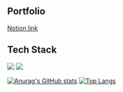 <h2>Portfolio</h2>
<a href="https://curious-crayfish-51b.notion.site/b90a7cb7acf34d7dbfaea17776a33f06">Notion link</a>

<h2>Tech Stack</h2>
<img src="https://img.shields.io/badge/C-3766AB?style=flat-square&logo=C&logoColor=white"/></a>
<img src="https://img.shields.io/badge/Python-3766AB?style=flat-square&logo=Python&logoColor=white"/></a>


[![Anurag's GitHub stats](https://github-readme-stats.vercel.app/api?username=alrbs10&show_icons=true&theme=cobalt)](https://github.com/anuraghazra/github-readme-stats)
[![Top Langs](https://github-readme-stats.vercel.app/api/top-langs/?username=alrbs10&layout=compact)](https://github.com/anuraghazra/github-readme-stats)
